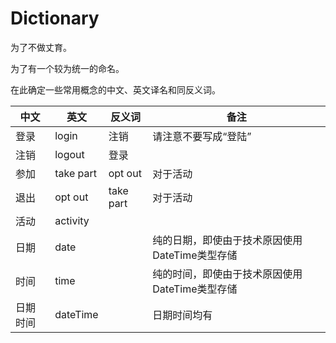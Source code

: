 # Dictionary

为了不做丈育。

为了有一个较为统一的命名。

在此确定一些常用概念的中文、英文译名和同反义词。

| 中文     | 英文      | 反义词    | 备注                                           |
| -------- | --------- | --------- | ---------------------------------------------- |
| 登录     | login     | 注销      | 请注意不要写成“登陆”                           |
| 注销     | logout    | 登录      |                                                |
| 参加     | take part | opt out   | 对于活动                                       |
| 退出     | opt out   | take part | 对于活动                                       |
| 活动     | activity  |           |                                                |
| 日期     | date      |           | 纯的日期，即使由于技术原因使用DateTime类型存储 |
| 时间     | time      |           | 纯的时间，即使由于技术原因使用DateTime类型存储 |
| 日期时间 | dateTime  |           | 日期时间均有                                   |